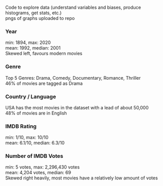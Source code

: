 Code to explore data (understand variables and biases, produce histograms,  get stats, etc.) <br/> 
pngs of graphs uploaded to repo <br/> 

### Year
min: 1894, max: 2020 <br/> 
mean: 1992, median: 2001 <br/> 
Skewed left, favours modern movies <br/> 

### Genre
Top 5 Genres: Drama, Comedy, Documentary, Romance, Thriller <br/> 
46% of movies are tagged as Drama <br/> 

### Country / Language
USA has the most movies in the dataset with a lead of about 50,000 <br/> 
48% of movies are in English <br/> 

### IMDB Rating
min: 1/10, max: 10/10 <br/> 
mean: 6.1/10, median: 6.3/10 <br/> 

### Number of IMDB Votes
min: 5 votes, max: 2,296,430 votes <br/> 
mean: 4,204 votes, median: 69 <br/> 
Skewed right heavily, most movies have a relatively low amount of votes <br/> 
